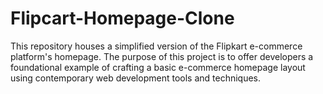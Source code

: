 # Flipcart-Homepage-Clone
This repository houses a simplified version of the Flipkart e-commerce platform's homepage. The purpose of this project is to offer developers a foundational example of crafting a basic e-commerce homepage layout using contemporary web development tools and techniques.
